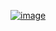 ﻿[![image](https://github.com/wow2658/CodingTest/assets/34699039/42797eb1-aced-4ce6-a53d-abf5d86d54f7)](https://www.acmicpc.net/problem/9461)
